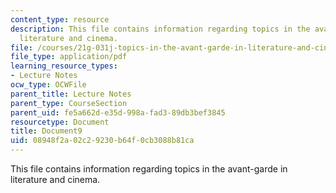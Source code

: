 ```yaml
---
content_type: resource
description: This file contains information regarding topics in the avant-garde in
  literature and cinema.
file: /courses/21g-031j-topics-in-the-avant-garde-in-literature-and-cinema-spring-2003/08948f2a02c29230b64f0cb3088b81ca_MIT21G_031JS03_lecture9.pdf
file_type: application/pdf
learning_resource_types:
- Lecture Notes
ocw_type: OCWFile
parent_title: Lecture Notes
parent_type: CourseSection
parent_uid: fe5a662d-e35d-998a-fad3-89db3bef3845
resourcetype: Document
title: Document9
uid: 08948f2a-02c2-9230-b64f-0cb3088b81ca
---
```

This file contains information regarding topics in the avant-garde in literature and cinema.

